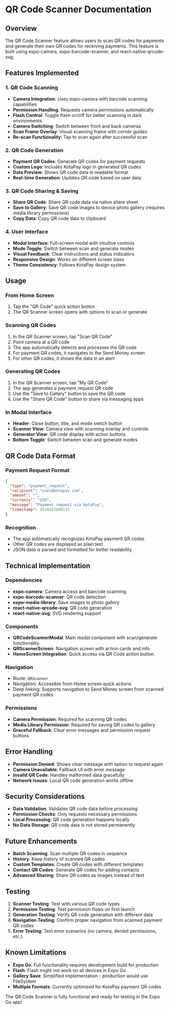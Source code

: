 # QR Code Scanner Documentation

## Overview
The QR Code Scanner feature allows users to scan QR codes for payments and generate their own QR codes for receiving payments. This feature is built using expo-camera, expo-barcode-scanner, and react-native-qrcode-svg.

## Features Implemented

### 1. QR Code Scanning
- **Camera Integration**: Uses expo-camera with barcode scanning capabilities
- **Permission Handling**: Requests camera permissions automatically
- **Flash Control**: Toggle flash on/off for better scanning in dark environments
- **Camera Switching**: Switch between front and back cameras
- **Scan Frame Overlay**: Visual scanning frame with corner guides
- **Re-scan Functionality**: Tap to scan again after successful scan

### 2. QR Code Generation
- **Payment QR Codes**: Generate QR codes for payment requests
- **Custom Logo**: Includes KotaPay logo in generated QR codes
- **Data Preview**: Shows QR code data in readable format
- **Real-time Generation**: Updates QR code based on user data

### 3. QR Code Sharing & Saving
- **Share QR Code**: Share QR code data via native share sheet
- **Save to Gallery**: Save QR code images to device photo gallery (requires media library permissions)
- **Copy Data**: Copy QR code data to clipboard

### 4. User Interface
- **Modal Interface**: Full-screen modal with intuitive controls
- **Mode Toggle**: Switch between scan and generate modes
- **Visual Feedback**: Clear instructions and status indicators
- **Responsive Design**: Works on different screen sizes
- **Theme Consistency**: Follows KotaPay design system

## Usage

### From Home Screen
1. Tap the "QR Code" quick action button
2. The QR Scanner screen opens with options to scan or generate

### Scanning QR Codes
1. In the QR Scanner screen, tap "Scan QR Code"
2. Point camera at a QR code
3. The app automatically detects and processes the QR code
4. For payment QR codes, it navigates to the Send Money screen
5. For other QR codes, it shows the data in an alert

### Generating QR Codes
1. In the QR Scanner screen, tap "My QR Code"
2. The app generates a payment request QR code
3. Use the "Save to Gallery" button to save the QR code
4. Use the "Share QR Code" button to share via messaging apps

### In Modal Interface
- **Header**: Close button, title, and mode switch button
- **Scanner View**: Camera view with scanning overlay and controls
- **Generator View**: QR code display with action buttons
- **Bottom Toggle**: Switch between scan and generate modes

## QR Code Data Format

### Payment Request Format
```json
{
  "type": "payment_request",
  "recipient": "user@kotapay.com",
  "amount": "",
  "currency": "USD", 
  "message": "Payment request via KotaPay",
  "timestamp": 1634567890123
}
```

### Recognition
- The app automatically recognizes KotaPay payment QR codes
- Other QR codes are displayed as plain text
- JSON data is parsed and formatted for better readability

## Technical Implementation

### Dependencies
- **expo-camera**: Camera access and barcode scanning
- **expo-barcode-scanner**: QR code detection
- **expo-media-library**: Save images to photo gallery
- **react-native-qrcode-svg**: QR code generation
- **react-native-svg**: SVG rendering support

### Components
- **QRCodeScannerModal**: Main modal component with scan/generate functionality
- **QRScannerScreen**: Navigation screen with action cards and info
- **HomeScreen Integration**: Quick access via QR Code action button

### Navigation
- Route: `QRScanner`
- Navigation: Accessible from Home screen quick actions
- Deep linking: Supports navigation to Send Money screen from scanned payment QR codes

### Permissions
- **Camera Permission**: Required for scanning QR codes
- **Media Library Permission**: Required for saving QR codes to gallery
- **Graceful Fallback**: Clear error messages and permission request buttons

## Error Handling
- **Permission Denied**: Shows clear message with option to request again
- **Camera Unavailable**: Fallback UI with error message
- **Invalid QR Code**: Handles malformed data gracefully
- **Network Issues**: Local QR code generation works offline

## Security Considerations
- **Data Validation**: Validates QR code data before processing
- **Permission Checks**: Only requests necessary permissions
- **Local Processing**: QR code generation happens locally
- **No Data Storage**: QR code data is not stored permanently

## Future Enhancements
- **Batch Scanning**: Scan multiple QR codes in sequence
- **History**: Keep history of scanned QR codes
- **Custom Templates**: Create QR codes with different templates
- **Contact QR Codes**: Generate QR codes for adding contacts
- **Advanced Sharing**: Share QR codes as images instead of text

## Testing
1. **Scanner Testing**: Test with various QR code types
2. **Permission Testing**: Test permission flows on first launch
3. **Generation Testing**: Verify QR code generation with different data
4. **Navigation Testing**: Confirm proper navigation from scanned payment QR codes
5. **Error Testing**: Test error scenarios (no camera, denied permissions, etc.)

## Known Limitations
- **Expo Go**: Full functionality requires development build for production
- **Flash**: Flash might not work on all devices in Expo Go
- **Gallery Save**: Simplified implementation - production would use FileSystem
- **Multiple Formats**: Currently optimized for KotaPay payment QR codes

The QR Code Scanner is fully functional and ready for testing in the Expo Go app!
